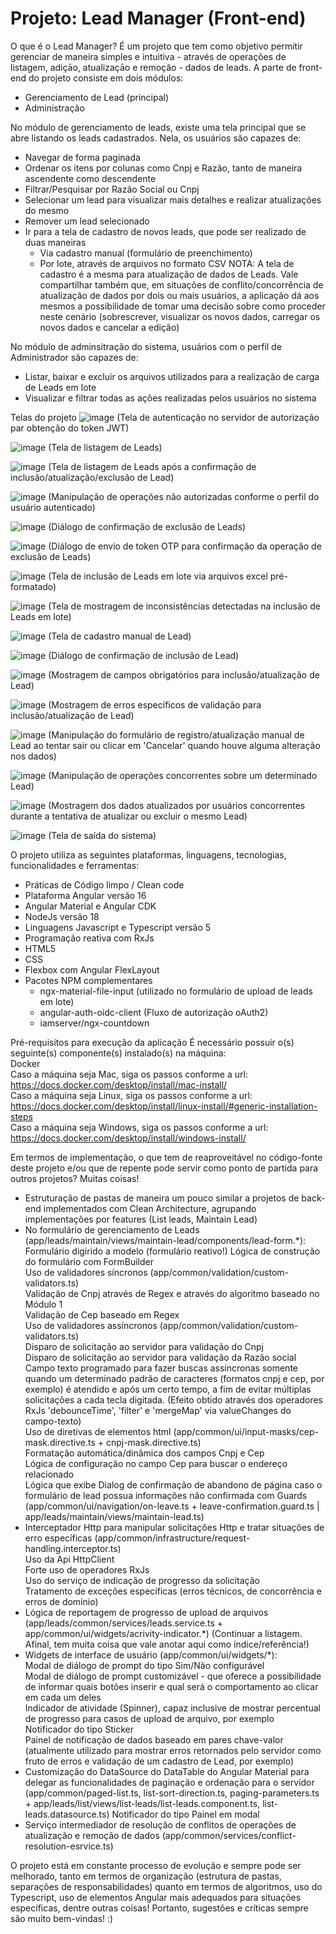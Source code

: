 # Projeto: Lead Manager (Front-end)

O que é o Lead Manager?
É um projeto que tem como objetivo permitir gerenciar de maneira simples e intuitiva - através de operações de listagem, adiçāo, atualizaçāo e remoção - dados de leads.
A parte de front-end do projeto consiste em dois módulos:
- Gerenciamento de Lead (principal)
- Administração

No módulo de gerenciamento de leads, existe uma tela principal que se abre listando os leads cadastrados. Nela, os usuários são capazes de:
- Navegar de forma paginada
- Ordenar os itens por colunas como Cnpj e Razão, tanto de maneira ascendente como descendente
- Filtrar/Pesquisar por Razão Social ou Cnpj
- Selecionar um lead para visualizar mais detalhes e realizar atualizações do mesmo
- Remover um lead selecionado
- Ir para a tela de cadastro de novos leads, que pode ser realizado de duas maneiras
  - Via cadastro manual (formulário de preenchimento)
  - Por lote, através de arquivos no formato CSV
NOTA: A tela de cadastro é a mesma para atualização de dados de Leads.
Vale compartilhar também que, em situações de conflito/concorrência de atualização de dados por dois ou mais usuários, a aplicação dá aos mesmos a possibilidade de tomar uma decisão sobre como proceder neste cenário (sobrescrever, visualizar os novos dados, carregar os novos dados e cancelar a edição)

No módulo de adminsitração do sistema, usuários com o perfil de Administrador são capazes de:
- Listar, baixar e excluir os arquivos utilizados para a realização de carga de Leads em lote
- Visualizar e filtrar todas as ações realizadas pelos usuários no sistema

Telas do projeto
![image](https://github.com/user-attachments/assets/94b996f6-3aef-427a-bd8a-03db41b9939a)
(Tela de autenticação no servidor de autorização par obtenção do token JWT)

![image](https://github.com/user-attachments/assets/6c3def62-9a44-468e-87a3-368f2d243857)
(Tela de listagem de Leads)

![image](https://github.com/user-attachments/assets/4c6cd76c-111d-47b5-86a0-ca9aa90cea6f)
(Tela de listagem de Leads após a confirmação de inclusão/atualização/exclusão de Lead)

![image](https://github.com/user-attachments/assets/68703201-4234-4cd9-aad6-eb96a4f4308b)
(Manipulação de operações não autorizadas conforme o perfil do usuário autenticado)

![image](https://github.com/user-attachments/assets/36e83762-0921-4cb2-b91f-099175602a45)
(Diálogo de confirmação de exclusão de Leads)

![image](https://github.com/user-attachments/assets/6b75bb7f-0ef4-4866-abe1-8a8b0f78dcf2)
(Diálogo de envio de token OTP para confirmação da operação de exclusão de Leads)

![image](https://github.com/user-attachments/assets/47b24653-cca3-40de-ab55-be56420335ce)
(Tela de inclusão de Leads em lote via arquivos excel pré-formatado)

![image](https://github.com/user-attachments/assets/3e4aa73b-5122-4bfd-bc61-e6311cffe1d2)
(Tela de mostragem de inconsistências detectadas na inclusão de Leads em lote)

![image](https://github.com/user-attachments/assets/0cd87522-9221-4438-b243-64db2a16e229)
(Tela de cadastro manual de Lead)

![image](https://github.com/user-attachments/assets/b4726500-636f-423b-95e8-09ee867d0a23)
(Diálogo de confirmação de inclusão de Lead)

![image](https://github.com/user-attachments/assets/10966008-2d17-45dd-ad19-2c0881681fc3)
(Mostragem de campos obrigatórios para inclusão/atualização de Lead)

![image](https://github.com/user-attachments/assets/f189f4d6-0fc5-496c-8ec6-85d397d385b6)
(Mostragem de erros específicos de validação para inclusão/atualização de Lead)

![image](https://github.com/user-attachments/assets/4122ba9f-8fba-494f-9dac-3c68251d39c4)
(Manipulação do formulário de registro/atualização manual de Lead ao tentar sair ou clicar em 'Cancelar' quando houve alguma alteração nos dados)

![image](https://github.com/user-attachments/assets/fb08e902-d0d7-4d7d-b071-222d2835adbd)
(Manipulação de operações concorrentes sobre um determinado Lead)

![image](https://github.com/user-attachments/assets/7fdaed02-6942-461e-84d4-12d97f995dcb)
(Mostragem dos dados atualizados por usuários concorrentes durante a tentativa de atualizar ou excluir o mesmo Lead)

![image](https://github.com/user-attachments/assets/86157b69-d23a-4113-b9fa-d41ef3a34c42)
(Tela de saída do sistema)

O projeto utiliza as seguintes plataformas, linguagens, tecnologias, funcionalidades e ferramentas:
- Práticas de Código limpo / Clean code
- Plataforma Angular versão 16
- Angular Material e Angular CDK
- NodeJs versão 18
- Linguagens Javascript e Typescript versão 5
- Programação reativa com RxJs
- HTML5
- CSS
- Flexbox com Angular FlexLayout
- Pacotes NPM complementares
  - ngx-material-file-input (utilizado no formulário de upload de leads em lote)
  - angular-auth-oidc-client (Fluxo de autorização oAuth2)
  - iamserver/ngx-countdown

Pré-requisitos para execução da aplicação
É necessário possuir o(s) seguinte(s) componente(s) instalado(s) na máquina:<br/>
Docker<br/>
Caso a máquina seja Mac, siga os passos conforme a url: https://docs.docker.com/desktop/install/mac-install/<br/>
Caso a máquina seja Linux, siga os passos conforme a url: https://docs.docker.com/desktop/install/linux-install/#generic-installation-steps<br/>
Caso a máquina seja Windows, siga os passos conforme a url: https://docs.docker.com/desktop/install/windows-install/<br/>

Em termos de implementação, o que tem de reaproveitável no código-fonte deste projeto e/ou que de repente pode servir como ponto de partida para outros projetos? Muitas coisas!
- Estruturação de pastas de maneira um pouco similar a projetos de back-end implementados com Clean Architecture, agrupando implementações por features (List leads, Maintain Lead)
- No formulário de gerenciamento de Leads (app/leads/maintain/views/maintain-lead/components/lead-form.*):
  Formulário digirido a modelo (formulário reativo!)
  Lógica de construção do formulário com FormBuilder<br/>
  Uso de validadores síncronos (app/common/validation/custom-validators.ts)<br/>
    Validação de Cnpj através de Regex e através do algoritmo baseado no Módulo 1<br/>
    Validação de Cep baseado em Regex<br/>
  Uso de validadores assíncronos (app/common/validation/custom-validators.ts)<br/>
    Disparo de solicitação ao servidor para validação do Cnpj<br/>
    Disparo de solicitação ao servidor para validação da Razão social<br/>
  Campo texto programado para fazer buscas assíncronas somente quando um determinado padrão de caracteres (formatos cnpj e cep, por exemplo) é atendido e após um certo tempo, a fim de evitar múltiplas solicitações a cada tecla digitada. (Efeito obtido através dos operadores RxJs 'debounceTime', 'filter' e 'mergeMap' via valueChanges do campo-texto)<br/>
  Uso de diretivas de elementos html (app/common/ui/input-masks/cep-mask.directive.ts + cnpj-mask.directive.ts)<br/>
    Formatação automática/dinâmica dos campos Cnpj e Cep<br/>
    Lógica de configuração no campo Cep para buscar o endereço relacionado<br/>
  Lógica que exibe Dialog de confirmação de abandono de página caso o formulário de lead possua informações não confirmada com Guards (app/common/ui/navigation/on-leave.ts + leave-confirmation.guard.ts | app/leads/maintain/views/maintain-lead.ts)<br/>
- Interceptador Http para manipular solicitações Http e tratar situações de erro específicas (app/common/infrastructure/request-handling.interceptor.ts)<br/>
  Uso da Api HttpClient<br/>
  Forte uso de operadores RxJs<br/>
  Uso do serviço de indicação de progresso da solicitação<br/>
  Tratamento de exceções específicas (erros técnicos, de concorrência e erros de domínio)<br/>
- Lógica de reportagem de progresso de upload de arquivos (app/leads/common/services/leads.service.ts + app/common/ui/widgets/acrivity-indicator.*)
  (Continuar a listagem. Afinal, tem muita coisa que vale anotar aqui como índice/referência!)
- Widgets de interface de usuário (app/common/ui/widgets/*):<br/>
  Modal de diálogo de prompt do tipo Sim/Não configurável<br/>
  Modal de diálogo de prompt customizável - que oferece a possibilidade de informar quais botões inserir e qual será o comportamento ao clicar em cada um deles<br/>
  Indicador de atividade (Spinner), capaz inclusive de mostrar percentual de progresso para casos de upload de arquivo, por exemplo<br/>
  Notificador do tipo Sticker<br/>
  Painel de notificação de dados baseado em pares chave-valor (atualmente utilizado para mostrar erros retornados pelo servidor como fruto de erros e validação de um cadastro de Lead, por exemplo)
- Customização do DataSource do DataTable do Angular Material para delegar as funcionalidades de paginação e ordenação para o servidor (app/common/paged-list.ts, list-sort-direction.ts, paging-parameters.ts + app/leads/list/views/list-leads/list-leads.component.ts, list-leads.datasource.ts)
  Notificador do tipo Painel em modal<br/>
- Serviço intermediador de resolução de conflitos de operações de atualização e remoção de dados (app/common/services/conflict-resolution-esrvice.ts)
  
O projeto está em constante processo de evolução e sempre pode ser melhorado, tanto em termos de organização (estrutura de pastas, separações de responsabilidades) quanto em termos de algoritmos, uso do Typescript, uso de elementos Angular mais adequados para situações específicas, dentre outras coisas! Portanto, sugestões e críticas sempre são muito bem-vindas! :)
